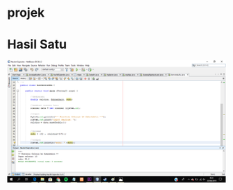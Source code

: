 # projek
# Hasil Satu
![Alt Text](https://github.com/naufal025/projek/blob/master/nb%205.png "Hasil Satu")
